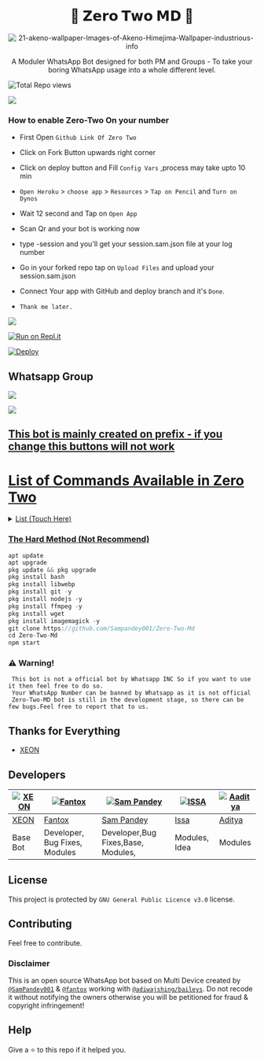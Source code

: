 <h1 align="center">🍭 𝗭𝗲𝗿𝗼 𝗧𝘄𝗼 𝗠𝗗 🍭<br></h1>
<p align="center">
  <img src="https://wallpapercave.com/uwp/uwp2350296.jpeg" alt="21-akeno-wallpaper-Images-of-Akeno-Himejima-Wallpaper-industrious-info" />
</p>

<p align="center"> 
  A Moduler WhatsApp Bot designed for both PM and Groups - To take your boring WhatsApp usage into a whole different level.
  
![Total Repo views](https://gpvc.arturio.dev/sampandey001)
  
![](https://github-readme-stats.vercel.app/api/pin/?username=sampandey001&repo=zero-two-md&theme=dark)
                                                                                                                                             
### How to enable Zero-Two On your number
-   First Open `Github Link Of Zero Two`
-  Click on Fork Button upwards right corner
-  Click on deploy button and Fill `Config Vars` ,process may take upto 10 min
- `Open Heroku` > `choose app` > `Resources` > `Tap on Pencil` and `Turn on Dynos`
-  Wait 12 second and Tap on `Open App`
-  Scan Qr and your bot is working now
-  type -session and you'll get your session.sam.json file at your log number
-  Go in your forked repo tap on `Upload Files` and upload your session.sam.json
-  Connect Your app with GitHub and deploy branch and it's `Done`.

- `Thank me later.`
  
 [![](https://img.shields.io/badge/Zero--Two--MD-Hosting%20Process%20Video-brightgreen)](https://youtu.be/PZAz6pJcC8I)
  
 [![Run on Repl.it](https://repl.it/badge/github/fantox001/ZERO-TWO-MD)](https://replit.com/@sampandey/Zero-Two)

[![Deploy](https://www.herokucdn.com/deploy/button.svg)](https://heroku.com/deploy?template=https://github.com/Sampandey001/Zero-Two-Md)

## Whatsapp Group

<a href="https://chat.whatsapp.com/KK6AVKEwPVJ0aXoWo2cK2g"><img src="https://img.shields.io/badge/Join Group-25D366?style=for-the-badge&logo=whatsapp&logoColor=white" />

<a href="https://chat.whatsapp.com/Bl2F9UTVU4CBfZU6eVnrbCl"><img src="https://img.shields.io/badge/Join Group-25D366?style=for-the-badge&logo=whatsapp&logoColor=white" />

## This bot is mainly created on prefix - if you change this buttons will not work

# List of Commands Available in Zero Two
  <details>
  <summary>List (Touch Here)</summary>
<p>

     🍁 Group Menu 🍁 
  -  ${prefix}grouplink
  -  ${prefix}ephemeral [option]
  -  ${prefix}setgrouppp
  -  ${prefix}setname [text]
  -  ${prefix}group [option]
  -  ${prefix}editinfo [option]
  -  ${prefix}ginfo
  -  ${prefix}add @user
  -  ${prefix}kick @user
  -  ${prefix}promote @user
  -  ${prefix}demote @user
  
    🍁 Sticker Menu 🍁 
  -  ${prefix}cry
  -  ${prefix}lick
  -  ${prefix}hug
  -  ${prefix}pat
  -  ${prefix}bite
  -  ${prefix}yeet
  -  ${prefix}bullly
  -  ${prefix}bonk
  -  ${prefix}wink
  -  ${prefix}poke
  -  ${prefix}slap
  -  ${prefix}smile
  -  ${prefix}wave
  -  ${prefix}awoo
  -  ${prefix}smug
  -  ${prefix}glomp
  -  ${prefix}happy
  -  ${prefix}cringe
  -  ${prefix}cuddle
  -  ${prefix}highfive
  -  ${prefix}shinobu
  -  ${prefix}megumin
  -  ${prefix}handhold

    🍁 Downloader Menu 🍁 
  -  ${prefix}yt [url/name]
  -  ${prefix}song [url/name]
  -  ${prefix}video [url/name]
  -  ${prefix}play [url/name]
  -  ${prefix}ytmp3 [url]
  -  ${prefix}ytmp4 [url]
  -  ${prefix}fb [url] (beta
  -  ${prefix}instagram [url]
  -  ${prefix}twitter [url]
  -  ${prefix}twittermp3 [url]
  -  ${prefix}pinterestdl [url]
  -  ${prefix}getmusic [query]
  -  ${prefix}getvideo [query]
  -  ${prefix}umma [url]
  -  ${prefix}joox [query]
  -  ${prefix}soundcloud [url]
  
    🍁 Search Menu 🍁 
  -  ${prefix}play [query]
  -  ${prefix}yts [query]
  -  ${prefix}google [query]
  -  ${prefix}gimage [query]
  -  ${prefix}pinterest [query]
  -  ${prefix}wallpaper [query]
  -  ${prefix}ytsearch [query]
  
    🍁 Random Menu 🍁 
  -  ${prefix}coffee
  -  ${prefix}couplepp
  -  ${prefix}waifu
  -  ${prefix}Neko
  -  ${prefix}HNeko (NSFW)
  -  ${prefix}bj (NSFW)
  -  ${prefix}Nwaifu (NSFW)
  
    🍁 Fun Menu 🍁 
  -  ${prefix}couple
  -  ${prefix}mysoulmate
  -  ${prefix}math [mode] 
  -  ${prefix}quiz [mode]
  
    🍁 Voice Changer Menu 🍁 
  -  ${prefix}bass
  -  ${prefix}blown
  -  ${prefix}deep
  -  ${prefix}earrape
  -  ${prefix}fast
  -  ${prefix}fat
  -  ${prefix}nightcore
  -  ${prefix}reverse
  -  ${prefix}robot
  -  ${prefix}slow
  -  ${prefix}squirrel

    🍁 Text Pro Menu 🍁  (Beta Stage)
  -  ${prefix}3dchristmas
  -  ${prefix}candy
  -  ${prefix}sparklechristmas
  -  ${prefix}waterpipe
  -  ${prefix}fiction
  -  ${prefix}rock
  -  ${prefix}lava
  -  ${prefix}honey
  -  ${prefix}ice
  -  ${prefix}3ddeepsea
  -  ${prefix}americanflag
  -  ${prefix}3dscifi
  -  ${prefix}3drainbow
  -  ${prefix}3dwaterpipe
  -  ${prefix}halloweenskeleton
  -  ${prefix}sketch
  -  ${prefix}bluecircuit
  -  ${prefix}space
  -  ${prefix}metallic
  -  ${prefix}fiction
  -  ${prefix}greenhorror
  -  ${prefix}transformer
  -  ${prefix}berry
  -  ${prefix}thunder
  -  ${prefix}magma
  -  ${prefix}3dcrackedstone
  -  ${prefix}3dneonlight
  -  ${prefix}impressiveglitch
  -  ${prefix}naturalleaves
  -  ${prefix}fireworksparkle
  -  ${prefix}matrix
  -  ${prefix}dropwater
  -  ${prefix}harrypotter
  -  ${prefix}foggywindow
  -  ${prefix}neondevils
  -  ${prefix}christmasholiday
  -  ${prefix}3dgradient
  -  ${prefix}blackpink
  -  ${prefix}gluetext
  
    🍁 Horoscope Menu 🍁 
  -  ${prefix}hockeynumber
  -  ${prefix}dreammeaning
  -  ${prefix}namemeaning
  -  ${prefix}fortunetelling
  -  ${prefix}marriageprediction
  -  ${prefix}wife&husband
  -  ${prefix}fortunetelling2
  -  ${prefix}matchname
  -  ${prefix}couplematch
  -  ${prefix}married
  -  ${prefix}businessnature
  -  ${prefix}sustenance
  -  ${prefix}profession
  -  ${prefix}fate
  -  ${prefix}potentialdisease
  -  ${prefix}tarot
  -  ${prefix}fengshui
  -  ${prefix}goodday
  -  ${prefix}badday
  -  ${prefix}unluckyday
  -  ${prefix}dragonday
  -  ${prefix}sustenance2
  -  ${prefix}luck
  -  ${prefix}weton
  -  ${prefix}character
  -  ${prefix}luck2
  -  ${prefix}fishing
  -  ${prefix}fertiletime
  -  ${prefix}zodiac
  -  ${prefix}shio

    🍁 Convert Menu 🍁 
  -  ${prefix}photo
  -  ${prefix}imagesticker
  -  ${prefix}toimg
  -  ${prefix}removebg
  -  ${prefix}sticker
  -  ${prefix}mp3
  -  ${prefix}mp4audio
  -  ${prefix}emoji (Beta)
  -  ${prefix}emojimix (Beta)
  -  ${prefix}tovideo
  -  ${prefix}togif
  -  ${prefix}
  -  ${prefix}tovn
  -  ${prefix}ebinary
  -  ${prefix}dbinary
  -  ${prefix}styletext
  -  ${prefix}smeme
   
    🍁 Misc Menu 🍁 
  -  ${prefix}ping
  -  ${prefix}owner
  -  ${prefix}donate
  -  ${prefix}menu / ${prefix}help / ${prefix}?
  -  ${prefix}delete
  -  ${prefix}chatinfo
  -  ${prefix}quoted
  -  ${prefix}listpc
  -  ${prefix}listgc
  -  ${prefix}listonline
  -  ${prefix}report (report bug to owner)
  -  ${prefix}repuest (request anything from owner)
  
  
    And A lot More 
  

</details>
</p>


### The Hard Method (Not Recommend)
```js
apt update
apt upgrade
pkg update && pkg upgrade
pkg install bash
pkg install libwebp
pkg install git -y
pkg install nodejs -y 
pkg install ffmpeg -y 
pkg install wget
pkg install imagemagick -y
git clone https://github.com/Sampandey001/Zero-Two-Md
cd Zero-Two-Md
npm start
```

### ⚠️ Warning! 
```
 This bot is not a official bot by Whatsapp INC So if you want to use it then feel free to do so.
 Your WhatsApp Number can be banned by Whatsapp as it is not official
 Zero-Two-MD bot is still in the development stage, so there can be few bugs.Feel free to report that to us.
```

## Thanks for Everything 
- [XEON](https://github.com/dgxeon)


## Developers

[![XEON](https://github.com/dgxeon.png?size=80)](https://github.com/dgxeon) | [![Fantox](https://github.com/fantox001.png?size=100)](https://github.com/fantox001) | [![Sam Pandey](https://github.com/sampandey001.png?size=109)](https://github.com/sampandey001) | [![ISSA](https://github.com/issa2001.png?size=80)](https://github.com/issa2001) | [![Aaditya](https://github.com/addycracker.png?size=80)](https://github.com/addycracker)
----|----|----|----|----
[XEON](https://wa.me/916909137213) | [Fantox](https://wa.me/918101187835) | [Sam Pandey](https://wa.me/919628516236) | [Issa](https://wa.me/254115175696) | [Aditya](https://wa.me/919681777261)
Base Bot  | Developer, Bug Fixes, Modules |Developer,Bug Fixes,Base, Modules, | Modules, Idea | Modules



## License
This project is protected by `GNU General Public Licence v3.0` license.

## Contributing
Feel free to contribute.

### Disclaimer
This is an open source WhatsApp bot based on Multi Device created by [`@SamPandey001`](https://github.com/SamPandey001) & [`@fantox`](https://github.com/FantoX001) working with [`@adiwajshing/baileys`](https://github.com/adiwajshing/baileys). Do not recode it without notifying the owners otherwise you will be petitioned for fraud & copyright infringement!

## Help
Give a ⭐ to this repo if it helped you.
